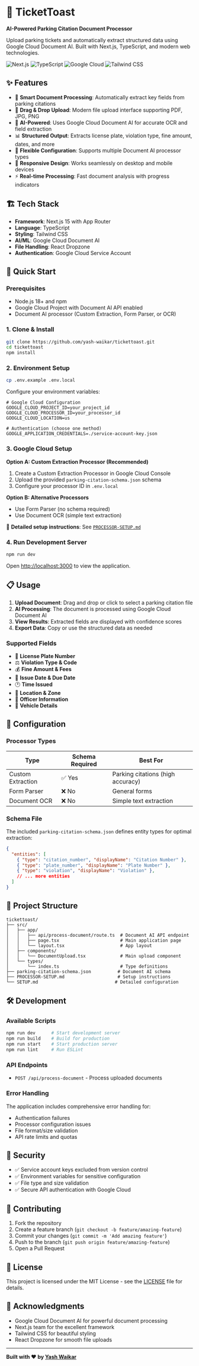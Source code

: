 # 🎫 TicketToast

**AI-Powered Parking Citation Document Processor**

Upload parking tickets and automatically extract structured data using Google Cloud Document AI. Built with Next.js, TypeScript, and modern web technologies.

![Next.js](https://img.shields.io/badge/Next.js-15-black)
![TypeScript](https://img.shields.io/badge/TypeScript-5-blue)
![Google Cloud](https://img.shields.io/badge/Google_Cloud-Document_AI-4285f4)
![Tailwind CSS](https://img.shields.io/badge/Tailwind_CSS-3-38bdf8)

## ✨ Features

- 🎯 **Smart Document Processing**: Automatically extract key fields from parking citations
- 📁 **Drag & Drop Upload**: Modern file upload interface supporting PDF, JPG, PNG
- 🧠 **AI-Powered**: Uses Google Cloud Document AI for accurate OCR and field extraction
- 📊 **Structured Output**: Extracts license plate, violation type, fine amount, dates, and more
- 🔧 **Flexible Configuration**: Supports multiple Document AI processor types
- 📱 **Responsive Design**: Works seamlessly on desktop and mobile devices
- ⚡ **Real-time Processing**: Fast document analysis with progress indicators

## 🏗️ Tech Stack

- **Framework**: Next.js 15 with App Router
- **Language**: TypeScript
- **Styling**: Tailwind CSS
- **AI/ML**: Google Cloud Document AI
- **File Handling**: React Dropzone
- **Authentication**: Google Cloud Service Account

## 🚀 Quick Start

### Prerequisites

- Node.js 18+ and npm
- Google Cloud Project with Document AI API enabled
- Document AI processor (Custom Extraction, Form Parser, or OCR)

### 1. Clone & Install

```bash
git clone https://github.com/yash-waikar/tickettoast.git
cd tickettoast
npm install
```

### 2. Environment Setup

```bash
cp .env.example .env.local
```

Configure your environment variables:

```env
# Google Cloud Configuration
GOOGLE_CLOUD_PROJECT_ID=your_project_id
GOOGLE_CLOUD_PROCESSOR_ID=your_processor_id
GOOGLE_CLOUD_LOCATION=us

# Authentication (choose one method)
GOOGLE_APPLICATION_CREDENTIALS=./service-account-key.json
```

### 3. Google Cloud Setup

**Option A: Custom Extraction Processor (Recommended)**
1. Create a Custom Extraction Processor in Google Cloud Console
2. Upload the provided `parking-citation-schema.json` schema
3. Configure your processor ID in `.env.local`

**Option B: Alternative Processors**
- Use Form Parser (no schema required)
- Use Document OCR (simple text extraction)

📖 **Detailed setup instructions**: See [`PROCESSOR-SETUP.md`](./PROCESSOR-SETUP.md)

### 4. Run Development Server

```bash
npm run dev
```

Open [http://localhost:3000](http://localhost:3000) to view the application.

## 📋 Usage

1. **Upload Document**: Drag and drop or click to select a parking citation file
2. **AI Processing**: The document is processed using Google Cloud Document AI
3. **View Results**: Extracted fields are displayed with confidence scores
4. **Export Data**: Copy or use the structured data as needed

### Supported Fields

- 🚗 **License Plate Number**
- ⚖️ **Violation Type & Code** 
- 💰 **Fine Amount & Fees**
- 📅 **Issue Date & Due Date**
- 🕐 **Time Issued**
- 📍 **Location & Zone**
- 👮 **Officer Information**
- 🚙 **Vehicle Details**

## 🔧 Configuration

### Processor Types

| Type | Schema Required | Best For |
|------|----------------|----------|
| Custom Extraction | ✅ Yes | Parking citations (high accuracy) |
| Form Parser | ❌ No | General forms |
| Document OCR | ❌ No | Simple text extraction |

### Schema File

The included `parking-citation-schema.json` defines entity types for optimal extraction:

```json
{
  "entities": [
    { "type": "citation_number", "displayName": "Citation Number" },
    { "type": "plate_number", "displayName": "Plate Number" },
    { "type": "violation", "displayName": "Violation" },
    // ... more entities
  ]
}
```

## 📁 Project Structure

```
tickettoast/
├── src/
│   ├── app/
│   │   ├── api/process-document/route.ts  # Document AI API endpoint
│   │   ├── page.tsx                       # Main application page
│   │   └── layout.tsx                     # App layout
│   ├── components/
│   │   └── DocumentUpload.tsx             # Main upload component
│   └── types/
│       └── index.ts                       # Type definitions
├── parking-citation-schema.json          # Document AI schema
├── PROCESSOR-SETUP.md                    # Setup instructions
└── SETUP.md                             # Detailed configuration
```

## 🛠️ Development

### Available Scripts

```bash
npm run dev      # Start development server
npm run build    # Build for production
npm run start    # Start production server
npm run lint     # Run ESLint
```

### API Endpoints

- `POST /api/process-document` - Process uploaded documents

### Error Handling

The application includes comprehensive error handling for:
- Authentication failures
- Processor configuration issues
- File format/size validation
- API rate limits and quotas

## 🔐 Security

- ✅ Service account keys excluded from version control
- ✅ Environment variables for sensitive configuration
- ✅ File type and size validation
- ✅ Secure API authentication with Google Cloud

## 🤝 Contributing

1. Fork the repository
2. Create a feature branch (`git checkout -b feature/amazing-feature`)
3. Commit your changes (`git commit -m 'Add amazing feature'`)
4. Push to the branch (`git push origin feature/amazing-feature`)
5. Open a Pull Request

## 📄 License

This project is licensed under the MIT License - see the [LICENSE](LICENSE) file for details.

## 🙏 Acknowledgments

- Google Cloud Document AI for powerful document processing
- Next.js team for the excellent framework
- Tailwind CSS for beautiful styling
- React Dropzone for smooth file uploads

---

**Built with ❤️ by [Yash Waikar](https://github.com/yash-waikar)**
